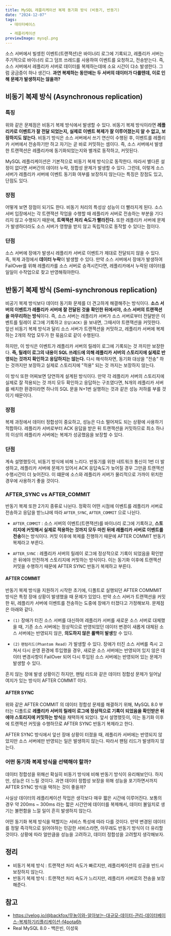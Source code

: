 ```yaml
---
title: MySQL 레플리케이션 복제 동기화 방식 (비동기, 반동기)
date: "2024-12-07"
tags:
  - 데이터베이스

  - 레플리케이션
previewImage: mysql.png
---
```


소스 서버에서 빌셍힌 이벤트(트랜잭션)은 바이너리 로그에 기록되고, 레플리카 서버는 주기적으로 바이너리 로그 덤프 쓰레드를 사용하여 이벤트를 요청하고, 전송받는다. 즉, 소스 서버에서 레플리카 서버로 데이터를 복제하는데에 소요 시간이 댜소 발생한다. 그럼 궁금증이 하나 생긴다. **과연 복제하는 동안에는 두 서버의 데이터가 다를텐데, 이로 인해 문제가 발생하지는 않을까?**

## 비동기 복제 방식 (Asynchronous replication)

### 특징

위와 같은 문제점은 비동기 복제 방식에서 발생할 수 있다. 비동기 복제 방식이라면 **레플리카로 이벤트가 잘 전달 되었는지, 실제로 이벤트 복제가 잘 이루어졌는지 알 수 없고, 보장하지도 않는다.** 비동기 방식은 소스 서버에서 쓰기 연산이 수행된 후, 이벤트를 레플리카 서버에서 전송하기만 하고 자기는 곧 바로 커밋하는 셈이다. 즉, 소스 서버에서 발생한 트랜잭션은 레플리카에 동기화되었는지와 별개로 동작하고, 커밋된다.

MySQL 레플리케이션은 기본적으로 비동기 복제 방식으로 동작한다. 따라서 별다른 설정이 없다면 서버간의 데이터 누락, 정합성 문제가 발생할 수 있다. 그런데, 이렇게 소스 서버가 레플리카 서버에 이벤트 동기화 여부를 보장하지 않는다는 특징은 장점도 있고, 단점도 있다.

### 장점

어떻게 보면 장점이 되기도 한다. 비동기 처리의 특성상 성능이 더 빨라지게 된다. 소스 서버 입장에서는 각 트랜잭션 작업을 수행할 때 레플리카 서버로 전송하는 부분을 기다리지 않고 수행되기 때문에, **트랙잭션 처리 속도가 빨라진다.** 또한 레플리카 서버에 문제가 발생하더라도 소스 서버가 영향을 받지 않고 독립적으로 동작할 수 있다는 점이다. 

### 단점

소스 서버에 장애가 발생시 레플리카 서버로 이벤트가 제대로 전달되지 않을 수 있다. 즉, 복제 과정에서 **데이터 누락**이 발생할 수 있다. 만약 소스 서버에서 장애가 발생하여 FailOver를 위해 레플리카를 소스 서버로 승격시킨다면, 레플리카에서 누락된 데이터를 일일이 수작업으로 찾고 반영해줘야한다.

## 반동기 복제 방식 (Semi-synchronous replication)

비공기 복제 방식보다 데이터 동기화 문제를 더 견고하게 해결해주는 방식이다. **소스 서버의 이벤트가 레플리카 서버에 잘 전달된 것을 확인한 뒤에서야, 소스 서버의 트랜잭션을 마무리하는 방식**이다. 즉, 소스 서버는 레플리카 서버가 소스 서버로부터 전달받은 이벤트를 릴레이 로그에 기록하고 `응답(ACK)` 을 보내면, 그때서야 트랜잭션을 커밋한다. 앞선 비동기 복제 방식과 달리 소스 서버가 트랜잭션을 커밋하고, 레플리카 서버에 복제하는 2개의 작업 모두가 한 묶음으로 같이 수행된다.

하지만, 이 방식은 이벤트가 레플리카 서버의 릴레이 로그에 기록되는 것 까지만 보장한다. **즉, 릴레이 로그의 내용이 SQL 쓰레드에 의해 레플리카 서버의 스토리지에 실제로 반영되는 것까지 확인하고 응답하지는 않는다.** 다시 해석하자면, 동기화 대상을 "전송" 하는 것까지만 보장하고 실제로 스토리지에 "적용" 되는 것 까지는 보장하지 않는다.

이 방식 또한 어찌보면 당연하게 설계된 방식이다. 만약 각 레플리카 서버의 스토리지에 실제로 잘 적용되는 것 까지 모두 확인하고 응답하는 구조였다면, N개의 레플리카 서버를 배치한 환경이라면 하나의 SQL 문을 N+1번 실행하는 것과 같은 성능 저하를 부를 것이기 때문이다.

### 장점

복제 과정에서 데이터 정합성이 중요하고, 성능은 다소 떨어져도 되는 상황에 사용하기 적합하다. 레플리카 서버로부터 ACK 응답을 받은 뒤 트랜잭션을 커밋하므로 최소 하나의 이상의  레플리카 서버에는 복제가 성공했음을 보장할 수 있다.

### 단점

계속 설명했듯이, 비동기 방식에 비해 느리다. 반동기를 위한 네트워크 통신이 1번 더 발생하고, 레플리카 서버에 문제가 있어서 ACK 응답속도가 늦어질 경우 그만큼 트랜잭션 수행시간이 더 늦어진다. 이 떄문에 소스와 레플리카 서버가 물리적으로 가까이 위치한 경우에 사용하기 좋을 것이다.

### AFTER_SYNC vs AFTER_COMMIT

반동기 복제 또한 2가지 종류로 나뉜다. 정확히 어떤 시점에 이벤트를 레플리카 서버로 전송하고 응답을 받느냐에 따라 `AFTER_SYNC`, `AFTER_COMMIT` 으로 나뉜다.

- `AFTER_COMMIT` : 소스 서버의 이벤트(트랜잭션)를 바이너리 로그에 기록하고, **스토리지에 커밋해서 실제로 적용하는 것까지 모두 마친 뒤에 레플리카 서버로 이벤트를 전송**하는 방식이다. 커밋 이후에 복제를 진행하기 때문에 AFTER COMMIT 반동기 복제라고 부른다.

- `AFTER_SYNC` : 레플리카 서버의 릴레이 로그에 정상적으로 기록이 되었음을 확인받은 뒤에야 안전하게 스토리지에 커밋하는 방식이다. 이는 동기화 이후에 트랜잭션 커밋을 수행하기 때문에 AFTER SYNC 반동기 복제하고 부른다.

#### AFTER COMMIT

반동기 복제 방식을 지원하기 시작한 초기에, 디폴트로 실행되던 AFTER COMMMIT 방식은 특정 장애 상황이 발생했을 때 문제가 있었다. 만약 소스 서버가 트랜잭션을 커밋한 뒤, 레플리카 서버에 이벤트를 전송하는 도중에 장애가 터졌다고 가정해보자. 문제점은 아래와 같다.

- `(1)` 장애가 터진 소스 서버를 대신하여 레플리카 서버를 새로운 소스 서버로 대체했을 때, 기존 소스 서버에는 정상적으로 반영되었던 데이터 변경이 새롭게 대체된 소스 서버에는 반영되지 않은, **의도하지 않은 롤백이 발생**할 수 있다. 

- `(2)` `팬텀리드(Phantom Read)` 가 발생할 수 있다. 장애가 터진 소스 서버를 즉시 고쳐서 다시 운영 환경에 투입했을 경우, 새로운 소스 서버에는 반영되어 있지 않은 데이터 변경사항이 FailOver 되어 다시 투입된 소스 서버에는 반영되어 있는 문제가 발생할 수 있다.

흔치 않는 장애 발생 상황이긴 하지만, 팬텀 리드와 같은 데이터 정합성 문제가 일어날 여지가 있는 방식이 AFTER COMMIT 이다.

#### AFTER SYNC

위와 같은 AFTER COMMIT 의 데이터 정합성 문제를 해결하기 위해, MySQL 8.0 부터는 디폴트로 **레플리카 서버의 릴레이 로그에 정상적으로 기록이 되었음을 확인받은 뒤에야 스토리지에 커밋하는 방식**을 채택하게 되었다. 앞서 설명했듯이, 이는 동기화 이후에 트랜잭션 커밋을 수행하므로 AFTER SYNC 반동기 복제라고 한다.

AFTER SYNC 방식에서 앞선 장애 상황이 터졌을 때, 레플리카 서버에는 반영되지 않았지만 소스 서버에만 반영되는 일은 발생하지 않는다. 따라서 팬텀 리드가 발생하지 않는다. 

### 어떤 동기화 복제 방식을 선택해야 할까?

데이터 정합성을 위해선 확실히 비동기 방식에 비해 반동기 방식이 유리해보인다. 하지만, 성능은 더 느릴 것이다. 과연 데이터 정합성 보장을 위해 성능을 포기하면서까지 AFTER SYNC 방식을 택하는 것이 좋을까?

사실상 데이터의 레플리케이션 작업은 생각보다 매우 짧은 시간에 이루어진다. 보통의 경우 약 200ms ~ 300ms 라는 짧은 시간안에 데이터를 복제해서, 데이터 불일치로 생기는 불편함을 느낄 일이 흔히 발생하지 않는다. 

어떤 동기화 복제 방식을 택할지는 서비스 특성에 따라 다를 것이다. 만약 변경된 데이터를 정말 즉각적으로 읽어야하는 민감한 서비스라면, 아무래도 반동기 방식이 더 유리할 것이다. 상황에 따라 얼만큼을 성능을 고려하고, 데이터 정합성을 고려할지 생각해보자.

## 정리

- 비동기 복제 방식 : 트랜잭션 처리 속도가 빠르지만, 레플리케이션의 성공을 반드시 보장하지 않는다.
- 반동기 복제 방식 : 트랜잭션 처리 속도가 느리지만, 레플리카 서버로의 전송을 보장해준다.

## 참고

- https://velog.io/@backfox/무뇽이와-알아보는-대규모-데이터-관리-데이터베이스-복제하기리플리케이션-f4pota6h
- Real MySQL 8.0 - 백은빈, 이성욱
